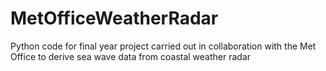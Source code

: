# MetOfficeWeatherRadar

Python code for final year project carried out in collaboration with the Met Office to derive sea wave data from coastal weather radar
